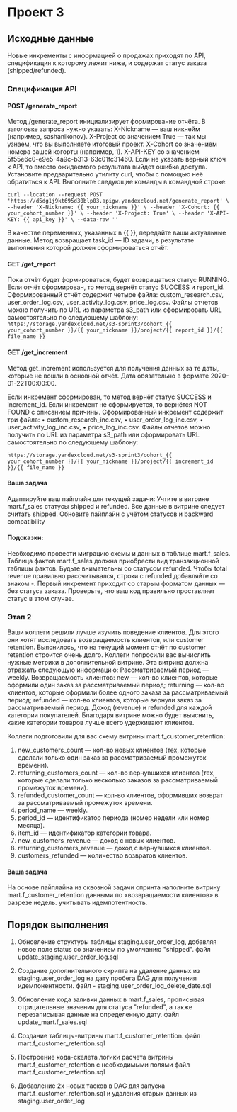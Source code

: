 # Проект 3

## Исходные данные
Новые инкременты с информацией о продажах приходят по API, спецификация к которому лежит ниже, и содержат статус заказа (shipped/refunded).

### Спецификация API
#### POST /generate_report

Метод /generate_report инициализирует формирование отчёта. В заголовке запроса нужно указать:
X-Nickname — ваш никнейм (например, sashanikonov).
X-Project со значением True — так мы узнаем, что вы выполняете итоговый проект.
X-Cohort со значением номера вашей когорты (например, 1).
X-API-KEY со значением 5f55e6c0-e9e5-4a9c-b313-63c01fc31460. Если не указать верный ключ к API, то вместо ожидаемого результата выйдет ошибка доступа.
Установите предварительно утилиту curl, чтобы с помощью неё обратиться к API. Выполните следующие команды в командной строке:

`curl --location --request POST 'https://d5dg1j9kt695d30blp03.apigw.yandexcloud.net/generate_report' \
--header 'X-Nickname: {{ your_nickname }}' \
--header 'X-Cohort: {{ your_cohort_number }}' \
--header 'X-Project: True' \
--header 'X-API-KEY: {{ api_key }}' \
--data-raw ''`

В качестве переменных, указанных в {{ }}, передайте ваши актуальные данные.
Метод возвращает task_id — ID задачи, в результате выполнения которой должен сформироваться отчёт.

#### GET /get_report
Пока отчёт будет формироваться, будет возвращаться статус RUNNING.
Если отчёт сформирован, то метод вернёт статус SUCCESS и report_id.
Сформированный отчёт содержит четыре файла:
custom_research.csv,
user_order_log.csv,
user_activity_log.csv,
price_log.csv.
Файлы отчетов можно получить по URL из параметра s3_path или сформировать URL самостоятельно по следующему шаблону:
`https://storage.yandexcloud.net/s3-sprint3/cohort_{{ your_cohort_number }}/{{ your_nickname }}/project/{{ report_id }}/{{ file_name }}`

#### GET /get_increment
Метод get_increment используется для получения данных за те даты, которые не вошли в основной отчёт. Дата обязательно в формате 2020-01-22T00:00:00.

Если инкремент сформирован, то метод вернёт статус SUCCESS и increment_id. Если инкремент не сформируется, то вернётся NOT FOUND с описанием причины.
Сформированный инкремент содержит три файла: • custom_research_inc.csv, • user_order_log_inc.csv, • user_activity_log_inc.csv, • price_log_inc.csv.
Файлы отчетов можно получить по URL из параметра s3_path или сформировать URL самостоятельно по следующему шаблону:

`https://storage.yandexcloud.net/s3-sprint3/cohort_{{ your_cohort_number }}/{{ your_nickname }}/project/{{ increment_id }}/{{ file_name }}`


#### Ваша задача
Адаптируйте ваш пайплайн для текущей задачи:
Учтите в витрине mart.f_sales статусы shipped и refunded. Все данные в витрине следует считать shipped.
Обновите пайплайн с учётом статусов и backward compatibility

#### Подсказки:
Необходимо провести миграцию схемы и данных в таблице mart.f_sales.
Таблица фактов mart.f_sales должна приобрести вид транзакционной таблицы фактов. Будьте внимательны со статусом refunded.
Чтобы total revenue правильно рассчитывался, строки с refunded добавляйте со знаком -.
Первый инкремент приходит со старым форматом данных — без статуса заказа. Проверьте, что ваш код правильно проставляет статус в этом случае.

### Этап 2
Ваши коллеги решили лучше изучить поведение клиентов. Для этого они хотят исследовать возвращаемость клиентов, или customer retention.
Выяснилось, что на текущий момент отчёт по customer retention строится очень долго. Коллеги попросили вас вычислить нужные метрики в дополнительной витрине.
Эта витрина должна отражать следующую информацию:
Рассматриваемый период — weekly.
Возвращаемость клиентов:
new — кол-во клиентов, которые оформили один заказ за рассматриваемый период;
returning — кол-во клиентов, которые оформили более одного заказа за рассматриваемый период;
refunded — кол-во клиентов, которые вернули заказ за рассматриваемый период.
Доход (revenue) и refunded для каждой категории покупателей.
Благодаря витрине можно будет выяснить, какие категории товаров лучше всего удерживают клиентов.

Коллеги подготовили для вас схему витрины mart.f_customer_retention:
1. new_customers_count — кол-во новых клиентов (тех, которые сделали только один 
заказ за рассматриваемый промежуток времени).
2. returning_customers_count — кол-во вернувшихся клиентов (тех,
которые сделали только несколько заказов за рассматриваемый промежуток времени).
3. refunded_customer_count — кол-во клиентов, оформивших возврат за 
рассматриваемый промежуток времени.
4. period_name — weekly.
5. period_id — идентификатор периода (номер недели или номер месяца).
6. item_id — идентификатор категории товара.
7. new_customers_revenue — доход с новых клиентов.
8. returning_customers_revenue — доход с вернувшихся клиентов.
9. customers_refunded — количество возвратов клиентов.

#### Ваша задача
На основе пайплайна из сквозной задачи спринта наполните витрину mart.f_customer_retention данными по «возвращаемости клиентов» в разрезе недель.
учитывать идемпотентность.

## Порядок выполнения

1. Обновление структуры таблицы staging.user_order_log,
добавляя новое поле status со значением по умолчанию "shipped".
файл update_staging.user_order_log.sql
   
2. Создание дополнительного скрипта на удаление данных из staging.user_order_log
на дату пробега DAG для получения идемпонентности.
файл - staging.user_order_log_delete_date.sql
   
3. Обновление кода заливки данных в mart.f_sales,
прописывая отрицательные значения для статуса "refunded", а также
перезаписывая данные на определенную дату.
файл update_mart.f_sales.sql
   
4. Создание таблицы-витрины mart.f_customer_retention.
файл mart.f_customer_retention.sql

5. Построение кода-скелета логики расчета витрины mart.f_customer_retention
с необходимыми полями
файл mart.f_customer_retention.sql
   
6. Добавление 2х новых тасков в DAG для запуска mart.f_customer_retention.sql
и удаления старых данных из staging.user_order_log

